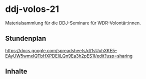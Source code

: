 # ddj-volos-21

Materialsammlung für die DDJ-Seminare für WDR-Volontär:innen. 

## Stundenplan
https://docs.google.com/spreadsheets/d/1sUuhXKE5-EAyUW5wmxIQTbHXPDEIiLQn9Ea3h2pES1I/edit?usp=sharing

## Inhalte



